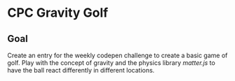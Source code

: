 # CPC Gravity Golf

<!-- ## Live Demo -->

## Goal

Create an entry for the weekly codepen challenge to create a basic game of golf. Play with the concept of gravity and the physics library _matter.js_ to have the ball react differently in different locations.